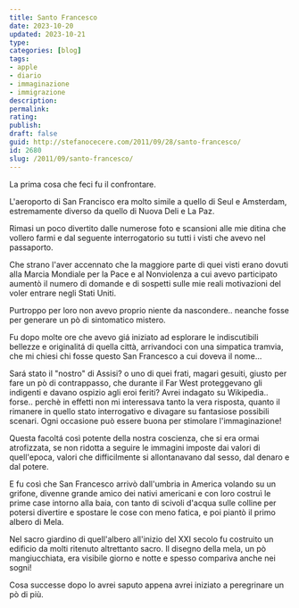 ```yaml
---
title: Santo Francesco
date: 2023-10-20
updated: 2023-10-21
type: 
categories: [blog]
tags:
- apple
- diario
- immaginazione
- immigrazione
description: 
permalink: 
rating: 
publish: 
draft: false
guid: http://stefanocecere.com/2011/09/28/santo-francesco/
id: 2680
slug: /2011/09/santo-francesco/
---
```


La prima cosa che feci fu il confrontare.
  
L'aeroporto di San Francisco era molto simile a quello di Seul e Amsterdam, estremamente diverso da quello di Nuova Deli e La Paz.
  
Rimasi un poco divertito dalle numerose foto e scansioni alle mie ditina che vollero farmi e dal seguente interrogatorio su tutti i visti che avevo nel passaporto.
  
Che strano l'aver accennato che la maggiore parte di quei visti erano dovuti alla Marcia Mondiale per la Pace e al Nonviolenza a cui avevo participato aumentò il numero di domande e di sospetti sulle mie reali motivazioni del voler entrare negli Stati Uniti.
  
Purtroppo per loro non avevo proprio niente da nascondere.. neanche fosse per generare un pò di sintomatico mistero.
  
Fu dopo molte ore che avevo giá iniziato ad esplorare le indiscutibili bellezze e originalitá di quella città, arrivandoci con una simpatica tramvia, che mi chiesi chi fosse questo San Francesco a cui doveva il nome…
  
Sará stato il "nostro" di Assisi? o uno di quei frati, magari gesuiti, giusto per fare un pò di contrappasso, che durante il Far West proteggevano gli indigenti e davano ospizio agli eroi feriti? Avrei indagato su Wikipedia.. forse.. perchè in effetti non mi interessava tanto la vera risposta, quanto il rimanere in quello stato interrogativo e divagare su fantasiose possibili scenari. Ogni occasione può essere buona per stimolare l'immaginazione!
  
Questa facoltá così potente della nostra coscienza, che si era ormai atrofizzata, se non ridotta a seguire le immagini imposte dai valori di quell'epoca, valori che difficilmente si allontanavano dal sesso, dal denaro e dal potere.
  
E fu così che San Francesco arrivò dall'umbria in America volando su un grifone, divenne grande amico dei nativi americani e con loro costruì le prime case intorno alla baia, con tanto di scivoli d'acqua sulle colline per potersi divertire e spostare le cose con meno fatica, e poi piantò il primo albero di Mela.
  
Nel sacro giardino di quell'albero all'inizio del XXI secolo fu costruito un edificio da molti ritenuto altrettanto sacro. Il disegno della mela, un pò mangiucchiata, era visibile giorno e notte e spesso compariva anche nei sogni!
  
Cosa successe dopo lo avrei saputo appena avrei iniziato a peregrinare un pò di più.